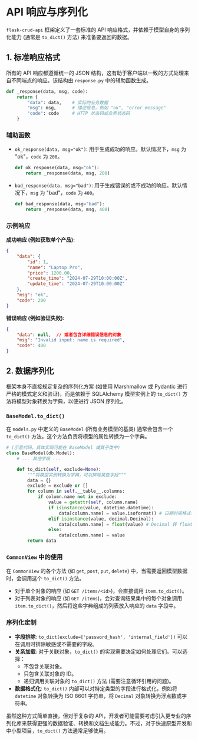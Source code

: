 # API 响应与序列化

`flask-crud-api` 框架定义了一套标准的 API 响应格式，并依赖于模型自身的序列化能力 (通常是 `to_dict()` 方法) 来准备要返回的数据。

## 1. 标准响应格式

所有的 API 响应都遵循统一的 JSON 结构，这有助于客户端以一致的方式处理来自不同端点的响应。该结构由 `response.py` 中的辅助函数生成。

```python
def _response(data, msg, code):
    return {
        "data": data,    # 实际的业务数据
        "msg": msg,      # 描述信息，例如 "ok", "error message"
        "code": code     # HTTP 状态码或业务状态码
    }
```

### 辅助函数

-   `ok_response(data, msg="ok")`: 用于生成成功的响应。默认情况下，`msg` 为 "ok"，`code` 为 `200`。
    ```python
    def ok_response(data, msg="ok"):
        return _response(data, msg, 200)
    ```

-   `bad_response(data, msg="bad")`: 用于生成错误的或不成功的响应。默认情况下，`msg` 为 "bad"，`code` 为 `400`。
    ```python
    def bad_response(data, msg="bad"):
        return _response(data, msg, 400)
    ```

### 示例响应

**成功响应 (例如获取单个产品):**

```json
{
    "data": {
        "id": 1,
        "name": "Laptop Pro",
        "price": 1200.00,
        "create_time": "2024-07-29T10:00:00Z",
        "update_time": "2024-07-29T10:00:00Z"
    },
    "msg": "ok",
    "code": 200
}
```

**错误响应 (例如验证失败):**

```json
{
    "data": null,  // 或者包含详细错误信息的对象
    "msg": "Invalid input: name is required",
    "code": 400
}
```

## 2. 数据序列化

框架本身不直接规定复杂的序列化方案 (如使用 Marshmallow 或 Pydantic 进行严格的模式定义和验证)，而是依赖于 SQLAlchemy 模型实例上的 `to_dict()` 方法将模型对象转换为字典，以便进行 JSON 序列化。

### `BaseModel.to_dict()`

在 `models.py` 中定义的 `BaseModel` (所有业务模型的基类) 通常会包含一个 `to_dict()` 方法。这个方法负责将模型的属性转换为一个字典。

```python
# (示意代码，具体实现可能在 BaseModel 或其子类中)
class BaseModel(db.Model):
    # ... 其他字段 ...

    def to_dict(self, exclude=None):
        """将模型实例转换为字典，可以排除某些字段"""
        data = {}
        exclude = exclude or []
        for column in self.__table__.columns:
            if column.name not in exclude:
                value = getattr(self, column.name)
                if isinstance(value, datetime.datetime):
                    data[column.name] = value.isoformat() # 日期时间格式化
                elif isinstance(value, decimal.Decimal):
                    data[column.name] = float(value) # Decimal 转 float
                else:
                    data[column.name] = value
        return data
```

### `CommonView` 中的使用

在 `CommonView` 的各个方法 (如 `get`, `post`, `put`, `delete`) 中，当需要返回模型数据时，会调用这个 `to_dict()` 方法。

-   对于单个对象的响应 (如 `GET /items/<id>`)，会直接调用 `item.to_dict()`。
-   对于列表对象的响应 (如 `GET /items`)，会对查询结果集中的每个对象调用 `item.to_dict()`，然后将这些字典组成的列表放入响应的 `data` 字段中。

### 序列化定制

-   **字段排除**: `to_dict(exclude=['password_hash', 'internal_field'])` 可以在调用时排除敏感或不需要的字段。
-   **关系加载**: 对于关联对象，`to_dict()` 的实现需要决定如何处理它们。可以选择：
    -   不包含关联对象。
    -   只包含关联对象的 ID。
    -   递归调用关联对象的 `to_dict()` 方法 (需要注意循环引用的问题)。
-   **数据格式化**: `to_dict()` 内部可以对特定类型的字段进行格式化，例如将 `datetime` 对象转换为 ISO 8601 字符串，将 `Decimal` 对象转换为浮点数或字符串。

虽然这种方式简单直接，但对于复杂的 API，开发者可能需要考虑引入更专业的序列化库来获得更强的数据验证、转换和文档生成能力。不过，对于快速原型开发和中小型项目，`to_dict()` 方法通常足够使用。